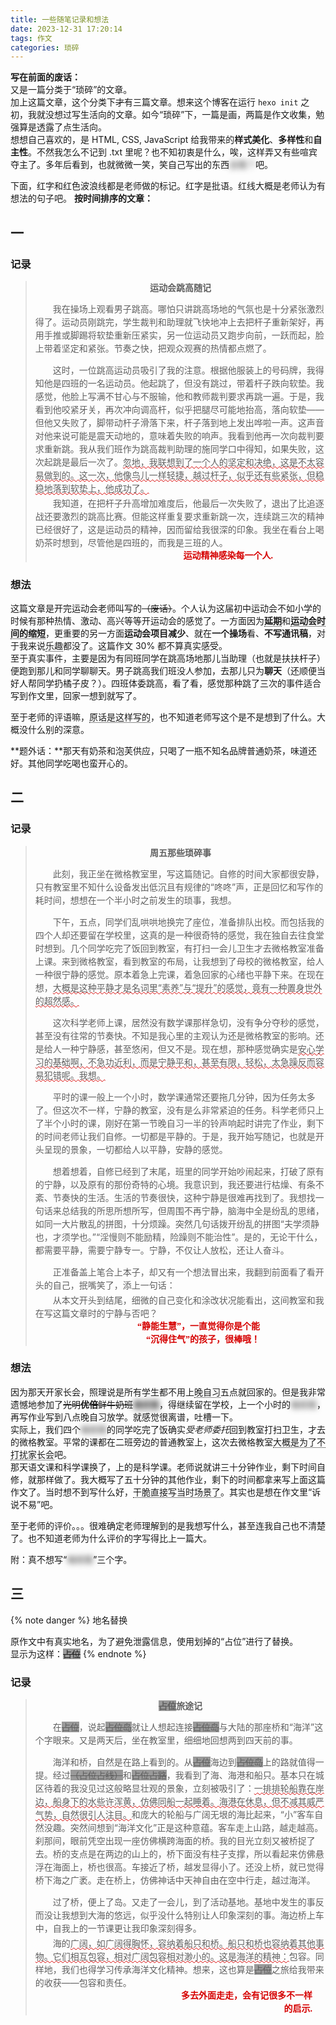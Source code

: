 ```yaml
---
title: 一些随笔记录和想法
date: 2023-12-31 17:20:14
tags: 作文
categories: 琐碎
---
```


<style>
    .hide-blur {
        filter: blur(5px);
        transition: filter .1s
    }
    .hide-blur:hover {
        filter: none;
    }
    .lianbi-block p:not(.pinyu) {
        text-indent: 2ic;
        line-height: 1.5;
        margin-bottom: .2em;
    }
    .lianbi-block .lianbi-title {
        font-weight: bold;
        text-align: center;
        display: block;
    }
    .lianbi-block .gdg {
        text-decoration: #d60000 wavy underline;
        text-decoration-thickness: 1px;
    }
    .lianbi-block .pinyu {
        color: #d60000;
        font-family: fangsong;
        font-weight: 900;
        line-height: 1.5;
        text-align: right;
        margin: 0 0 1em;
        display: block;
    }
    .lianbi-block#lianbi3 del {
        background-color: #999;
    }
</style>

**写在前面的废话：**  
又是一篇分类于“琐碎”的文章。  
加上这篇文章，这个分类下~~才~~有三篇文章。想来这个博客在运行 `hexo init` 之初，我就没想过写生活向的文章。如今“琐碎”下，一篇是画，两篇是作文收集，勉强算是透露了点生活向。  
想想自己喜欢的，是 HTML, CSS, JavaScript 给我带来的**样式美化**、**多样性**和**自主性**。不然我怎么不记到 .txt 里呢？也不知初衷是什么，唉，这样弄又有些喧宾夺主了。多年后看到，也就微微一笑，笑自己写出的东西<span class="hide-blur" balloon-shown="up" aria-label="看它有什么用呢">古怪？</span>吧。

<!--more-->

下面，红字和红色波浪线都是老师做的标记。红字是批语。红线大概是老师认为有想法的句子吧。
**按时间排序的文章：**

## 一
### 记录
<blockquote class="lianbi-block">
    <span class="lianbi-title" aria-label="这篇文章有些假，自己不太喜欢" balloon-shown="up">运动会跳高随记</span>
    <p>我在操场上观看男子跳高。哪怕只讲跳高场地的气氛也是十分紧张激烈得了。运动员刚跳完，学生裁判和助理就飞快地冲上去把杆子重新架好，再用手推或脚踢将软垫重新压紧实，另一位运动员又跑步向前，一跃而起，脸上带着坚定和紧张。节奏之快，把观众观赛的热情都点燃了。</p>
    <p>这时，一位跳高运动员吸引了我的注意。根据他服装上的号码牌，我得知他是四班的一名运动员。他起跳了，但没有跳过，带着杆子跌向软垫。我感觉，他脸上写满不甘心与不服输，他和教师裁判要求再跳一遍。于是，我看到他咬紧牙关，再次冲向调高杆，似乎把腿尽可能地抬高，落向软垫——但他又失败了，脚带动杆子滑落下来，杆子落到地上发出哗啦一声。这声音对他来说可能是震天动地的，意味着失败的响声。我看到他再一次向裁判要求重新跳。我从我们班作为跳高裁判助理的施同学口中得知，如果失败，这次起跳是最后一次了。<span class="gdg">忽地，我联想到了一个人的坚定和决绝，这是不太容易做到的。这一次，他像鸟儿一样轻捷，越过杆子，似乎还有些紧张，但稳稳地落到软垫上，他成功了。</span></p>
    <p style="margin:0">我知道，在把杆子升高增加难度后，他最后一次失败了，退出了比追逐战还要激烈的跳高比赛。但能这样重复要求重新跳一次，连续跳三次的精神已经很好了，这是运动员的精神，因而留给我很深的印象。我坐在看台上喝奶茶时想到，尽管他是四班的，而我是三班的人。</p>
    <p class="pinyu" style="margin-right:12ch;">运动精神感染每一个人.</p>
</blockquote>

### 想法
这篇文章是开完运动会老师叫写的~~（废话）~~。个人认为这届初中运动会不如小学的时候有那种热情、激动、高兴等等开运动会的感觉了。一方面因为<strong aria-label="流感横行" balloon-shown="up" style="border-bottom:1px dotted">延期</strong>和<strong aria-label="三天缩水成两个下午" balloon-shown="up" style="border-bottom:1px dotted">运动会时间的缩短</strong>，更重要的另一方面**运动会项目减少**、就在**一个操场**看、**不写通讯稿**，对于我来说<span aria-label="从第一次运动会到现在，我就没参加过比赛" balloon-shown="up" style="border-bottom:1px dotted">乐趣</span>都没了。这篇作文 30% 都不算真实感受。  
至于真实事件，主要是因为有同班同学在跳高场地那儿当助理（也就是扶扶杆子）便跑到那儿和同学聊聊天。男子跳高我们班没人参加，去那儿只为**聊天**（还顺便当好人帮同学扔橘子皮？）。四班体委跳高，看了看，感觉那种跳了三次的事件适合写到作文里，回家一想到就写了。

至于老师的评语嘛，<span aria-label="包括句尾的一点" balloon-shown="up" style="border-bottom:1px dotted">原话是这样写的</span>，也不知道老师写这个是不是想到了什么。大概没什么别的深意。

**题外话：**那天有奶茶和泡芙供应，只喝了一瓶不知名品牌普通奶茶，味道还好。其他同学吃喝也蛮开心的。

## 二
### 记录
<blockquote class="lianbi-block">
    <span class="lianbi-title" aria-label="不好说自己写这篇文章时的精神状态" balloon-shown="up">周五那些琐碎事</span>
    <p>此刻，我正坐在微格教室里，写这篇随记。自修的时间大家都很安静，只有教室里不知什么设备发出低沉且有规律的“咚咚”声，正是回忆和写作的耗时间，想想在一个半小时之前发生的琐事，我想。</p>
    <p>下午，五点，同学们乱哄哄地换完了座位，准备排队出校。而包括我的四个人却还要留在学校里，这真的是一种很奇特的感觉，我在独自去往食堂时想到。几个同学吃完了饭回到教室，有打扫一会儿卫生才去微格教室准备上课。来到微格教室，看到教室的布局，让我想到了母校的微格教室，给人一种很宁静的感觉。原本着急上完课，着急回家的心绪也平静下来。在现在想，<span class="gdg">大概是这种平静才是名词里“素养”与“提升”的感觉，竟有一种置身世外的超然感。</span></p>
    <p>这次科学老师上课，居然没有数学课那样急切，没有争分夺秒的感觉，甚至没有往常的节奏快。不知是我心里的主观认为还是微格教室的影响。还是给人一种宁静感，甚至悠闲，但又不是。现在想，那种感觉确实是<span class="gdg">安心学习的基础啊，不急功近利，而是宁静平和，甚至有限，轻松，太急躁反而容易犯错呢。我想。</span></p>
    <p>平时的课一般上一个小时，数学课通常还要拖几分钟，因为任务太多了。但这次不一样，宁静的教室，没有是么非常紧迫的任务。科学老师只上了半个小时的课，刚好在第一节晚自习一半的铃声响起时讲完了作业，剩下的时间老师让我们自修。一切都是平静的。于是，我开始写随记，也就是开头呈现的景象，一切都给人以平静，安静的感觉。</p>
    <p>想着想着，自修已经到了末尾，班里的同学开始吵闹起来，打破了原有的宁静，以及原有的那份奇特的心境。我意识到，我还要进行枯燥、有条不紊、节奏快的生活。生活的节奏很快，这种宁静是很难再找到了。我想找一句话来总结我的所思所想所写，但周围不再宁静，脑海中全是纷乱的思绪，如同一大片散乱的拼图，十分烦躁。突然几句话拨开纷乱的拼图“夫学须静也，才须学也。”“淫慢则不能励精，险躁则不能治性”。是的，无论干什么，都需要平静，需要宁静专一。宁静，不仅让人放松，还让人奋斗。</p>
    <p>正准备盖上笔合上本子，却又有一个想法冒出来，我翻到前面看了看开头的自己，抿嘴笑了，添上一句话：</p>
    <p style="margin:0">从本文开头到结尾，细微的自己变化和涂改状况能看出，这间教室和我在写这篇文章时的宁静与否吧？</p>
    <span class="pinyu" style="margin-right:15ch">“静能生慧”，一直觉得你是个能<br>“沉得住气”的孩子，很棒哦！</span>
</blockquote>

### 想法
因为那天开家长会，照理说是所有学生都不用上<span aria-label="“双减”政策，你值得拥有！" balloon-shown="up" style="border-bottom:1px dotted">晚自习</span>五点就回家的。但是我非常遗憾地参加了~~光明**优倍**鲜牛奶班~~<strong aria-label="某重点中学搞出的“提前批”政策，导致所谓培优班出现" balloon-shown="up" style="border-bottom:1px dotted" class="hide-blur">培优班</strong>，得继续留在学校，上一个小时的<span class="hide-blur">培优班</span>，再写作业写到八点晚自习放学。就感觉很离谱，吐槽一下。  
实际上，我们四个<span class="hide-blur">培优班</span>的同学吃完了饭确实*受老师委托*回到教室打扫卫生，才去的微格教室。平常的课都在二班旁边的普通教室上，这次去微格教室<span aria-label="家长会先在报告厅开，后来到各班教室开" balloon-shown="up" style="border-bottom:1px dotted">大概是为了不打扰家长会</span>吧。  
那天语文课和科学课换了，上的是科学课。老师说就讲三十分钟作业，剩下时间自修，就那样做了。我大概写了五十分钟的其他作业，剩下的时间都拿来写上面这篇作文了。当时想不到写什么好，<span aria-label="每次我都这样做" balloon-shown="up" style="border-bottom:1px dotted">干脆直接写当时场景了</span>。其实也是想在作文里“诉说不易”吧。

至于老师的评价。。。很难确定老师理解到的是我想写什么，甚至连我自己也不清楚了。也不知道老师为什么评价的字写得比上一篇大。

附：真不想写“<span class="hide-blur">培优班</span>”三个字。

## 三
{% note danger %}
地名替换

原作文中有真实地名，为了避免泄露信息，使用划掉的“占位”进行了替换。  
显示为这样：<span style="text-decoration:line-through;background-color:#999;">占位</span>
{% endnote %}

### 记录
<blockquote class="lianbi-block" id="lianbi3">
    <span class="lianbi-title"><del>占位</del>旅途记</span>
    <p>在<del>占位</del>，说起<del>占位岛</del>就让人想起连接<del>占位岛</del>与大陆的那座桥和“海洋”这个字眼来。又是两天后，坐在教室里，细细地回想两到四天前的事。</p>
    <p>海洋和桥，自然是在路上看到的。从<del>占位</del>海边到<del>占位岛</del>上的路就值得一提。经过<del>（占位占线）</del>和<del>占位占路</del>，我看到了海、海港和船只。基本只在城区待着的我没见过这般略显壮观的景象，立刻被吸引了：<span class="gdg">一排排轮船靠在岸边，船身下的水些许浑黄，仿佛同船一起睡着。海港在休息，但不减其威严气势，自然很引人注目。</span>和庞大的轮船与广阔无垠的海比起来，“小”客车自然没趣。突然间想到“海洋文化”正是这种意蕴。客车走上山路，越走越高。刹那间，眼前凭空出现一座仿佛横跨海面的桥。我的目光立刻又被桥捉了去。桥的支点是在两边的山上的，桥下面没有柱子支撑，所以看起来仿佛悬浮在海面上，桥也很高。车接近了桥，越发显得小了。还没上桥，就已觉得桥下海之广袤。走在桥上，仿佛神话中天神自由在空中行走，越过海洋。</p>
    <p>过了桥，便上了岛。又走了一会儿，到了活动基地。基地中发生的事反而没让我想到大海的悠远，似乎没什么特别让人印象深刻的事。海边桥上车中，自我上的一节课更让我印象深刻得多。</p>
    <p style="margin:0">海的<span class="gdg">广阔，如广阔得胸怀，容纳着船只和桥。船只和桥也容纳着其他事物。它们相互包容，相对广阔包容相对渺小的。这是海洋的精神：</span>包容。同样地，我们也得学习传承海洋文化精神。想来，这也算是<del>占位</del>之旅给我带来的收获——包容和责任。</p>
    <span class="pinyu" style="margin-right:3ch">多去外面走走，会有记很多不一样<br>的启示.</span>
</blockquote>
